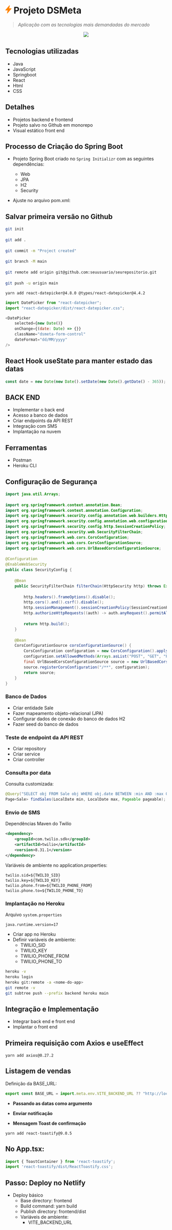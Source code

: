 # ![DevSuperior logo](https://raw.githubusercontent.com/devsuperior/bds-assets/main/ds/devsuperior-logo-small.png) Projeto DSMeta
>  *Aplicação com as tecnologias mais demandadas do mercado*

<div align="center">
<img src="https://user-images.githubusercontent.com/72041260/179550925-b0f69988-beec-4345-9c7c-8230727f8e53.gif" />
</div>

## Tecnologias utilizadas
- Java 
- JavaScript 
- Springboot 
- React 
- Html 
- CSS 

## Detalhes
- Projetos backend e frontend
- Projeto salvo no Github em monorepo
- Visual estático front end



## Processo de Criação do Spring Boot

- Projeto Spring Boot criado  no `Spring Initializr` com as seguintes dependências:
  - Web
  - JPA
  - H2
  - Security

- Ajuste no arquivo pom.xml:


## Salvar primeira versão no Github


```bash
git init

git add .

git commit -m "Project created"

git branch -M main

git remote add origin git@github.com:seuusuario/seurepositorio.git

git push -u origin main
```


```
yarn add react-datepicker@4.8.0 @types/react-datepicker@4.4.2
```

```javascript
import DatePicker from "react-datepicker";
import "react-datepicker/dist/react-datepicker.css";
```

```javascript
<DatePicker
    selected={new Date()}
    onChange={(date: Date) => {}}
    className="dsmeta-form-control"
    dateFormat="dd/MM/yyyy"
/>
```

## React Hook useState para manter estado das datas


```javascript
const date = new Date(new Date().setDate(new Date().getDate() - 365));
```

## BACK END
- Implementar o back end
- Acesso a banco de dados
- Criar endpoints da API REST
- Integração com SMS
- Implantação na nuvem


## Ferramentas

- Postman 
- Heroku CLI 

## Configuração de Segurança

```java
import java.util.Arrays;

import org.springframework.context.annotation.Bean;
import org.springframework.context.annotation.Configuration;
import org.springframework.security.config.annotation.web.builders.HttpSecurity;
import org.springframework.security.config.annotation.web.configuration.EnableWebSecurity;
import org.springframework.security.config.http.SessionCreationPolicy;
import org.springframework.security.web.SecurityFilterChain;
import org.springframework.web.cors.CorsConfiguration;
import org.springframework.web.cors.CorsConfigurationSource;
import org.springframework.web.cors.UrlBasedCorsConfigurationSource;

@Configuration
@EnableWebSecurity
public class SecurityConfig {

	@Bean
	public SecurityFilterChain filterChain(HttpSecurity http) throws Exception {
		
		http.headers().frameOptions().disable();
		http.cors().and().csrf().disable();
		http.sessionManagement().sessionCreationPolicy(SessionCreationPolicy.STATELESS);
		http.authorizeHttpRequests((auth) -> auth.anyRequest().permitAll());

		return http.build();
	}

	@Bean
	CorsConfigurationSource corsConfigurationSource() {
		CorsConfiguration configuration = new CorsConfiguration().applyPermitDefaultValues();
		configuration.setAllowedMethods(Arrays.asList("POST", "GET", "PUT", "DELETE", "OPTIONS"));
		final UrlBasedCorsConfigurationSource source = new UrlBasedCorsConfigurationSource();
		source.registerCorsConfiguration("/**", configuration);
		return source;
	}
}
```

### Banco de Dados

- Criar entidade Sale
- Fazer mapeamento objeto-relacional (JPA)
- Configurar dados de conexão do banco de dados H2
- Fazer seed do banco de dados

### Teste de endpoint da API REST

- Criar repository
- Criar service
- Criar controller

### Consulta por data

Consulta customizada:

```java
@Query("SELECT obj FROM Sale obj WHERE obj.date BETWEEN :min AND :max ORDER BY obj.amount DESC")
Page<Sale> findSales(LocalDate min, LocalDate max, Pageable pageable);
```

### Envio de SMS

Dependências Maven do Twilio
```xml
<dependency>
	<groupId>com.twilio.sdk</groupId>
	<artifactId>twilio</artifactId>
	<version>8.31.1</version>
</dependency>
```

Variáveis de ambiente no application.properties:
```
twilio.sid=${TWILIO_SID}
twilio.key=${TWILIO_KEY}
twilio.phone.from=${TWILIO_PHONE_FROM}
twilio.phone.to=${TWILIO_PHONE_TO}
```

### Implantação no Heroku

Arquivo `system.properties`
```
java.runtime.version=17
```

- Criar app no Heroku
- Definir variáveis de ambiente:
  - TWILIO_SID
  - TWILIO_KEY
  - TWILIO_PHONE_FROM
  - TWILIO_PHONE_TO

```bash
heroku -v
heroku login
heroku git:remote -a <nome-do-app>
git remote -v
git subtree push --prefix backend heroku main
```

## Integração e Implementação
- Integrar back end e front end
- Implantar o front end


## Primeira requisição com Axios e useEffect

```
yarn add axios@0.27.2
```

## Listagem de vendas

Definição da BASE_URL:

```javascript
export const BASE_URL = import.meta.env.VITE_BACKEND_URL ?? "http://localhost:8080";
```


- **Passando as datas como argumento**

- **Enviar notificação**

- **Mensagem Toast de confirmação**


```
yarn add react-toastify@9.0.5
```

## No App.tsx:
```javascript
import { ToastContainer } from 'react-toastify';
import 'react-toastify/dist/ReactToastify.css';
```


## Passo: Deploy no Netlify


- Deploy básico
  - Base directory: frontend
  - Build command: yarn build
  - Publish directory: frontend/dist
  - Variáveis de ambiente:
    - VITE_BACKEND_URL
